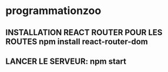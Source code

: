 # programmationzoo
INSTALLATION REACT ROUTER POUR LES ROUTES
npm install react-router-dom
-----------------------------------------------------------
LANCER LE SERVEUR:
npm start
-----------------------------------------------------------